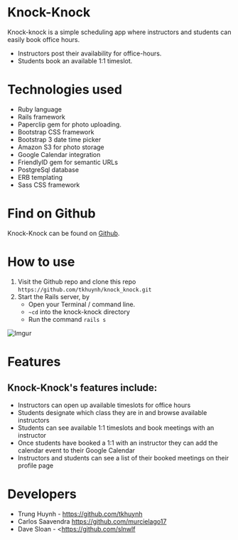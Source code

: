 # **Knock-Knock**

Knock-knock is a simple scheduling app where instructors and students can easily book office hours. 
<ul> 
	<li>Instructors post their availability for office-hours.</li>
	<li>Students book an available 1:1 timeslot.</li> 
</ul>

<h1>Technologies used</h1>
<ul> 
	<li>Ruby language</li>
	<li>Rails framework</li>
	<li>Paperclip gem for photo uploading.</li> 
	<li>Bootstrap CSS framework</li>
	<li>Bootstrap 3 date time picker</li>
	<li>Amazon S3 for photo storage</li> 
	<li>Google Calendar integration</li>
	<li>FriendlyID gem for semantic URLs</li> 
	<li>PostgreSql database</li>
	<li>ERB templating</li>
	<li>Sass CSS framework</li> 
</ul>

# Find on Github
Knock-Knock can be found on [Github](https://github.com/tkhuynh/knock_knock).

# How to use

1. Visit the Github repo and clone this repo `https://github.com/tkhuynh/knock_knock.git`
2. Start the Rails server, by
	- Open your Terminal / command line.
	- `~cd` into the knock-knock directory
	- Run the command `rails s`


![Imgur](http://i.imgur.com/w0c1cvD.jpg)

# Features

## Knock-Knock's features include:


- Instructors can open up available timeslots for office hours
- Students designate which class they are in and browse available instructors
- Students can see available 1:1 timeslots and book meetings with an instructor
- Once students have booked a 1:1 with an instructor they can add the calendar event to their Google Calendar
- Instructors and students can see a list of their booked meetings on their profile page


# Developers


- Trung Huynh - <https://github.com/tkhuynh>
- Carlos Saavendra <https://github.com/murcielago17>
- Dave Sloan - <https://github.com/slnwlf